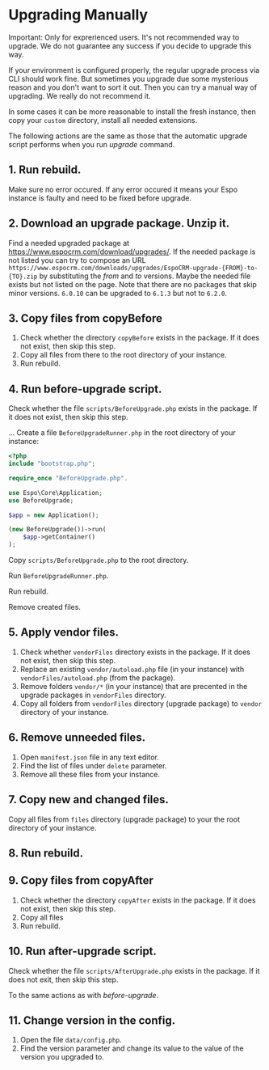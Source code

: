 
# Upgrading Manually

Important: Only for exprerienced users. It's not recommended way to upgrade. We do not guarantee any success if you decide to upgrade this way.

If your environment is configured properly, the regular upgrade process via CLI should work fine. But sometimes you upgrade due some mysterious reason and you don't want to sort it out. Then you can try a manual way of upgrading. We really do not recommend it.

In some cases it can be more reasonable to install the fresh instance, then copy your `custom` directory, install all needed extensions.

The following actions are the same as those that the automatic upgrade script performs when you run *upgrade* command.

## 1. Run rebuild.

Make sure no error occured. If any error occured it means your Espo instance is faulty and need to be fixed before upgrade.

## 2. Download an upgrade package. Unzip it.

Find a needed upgraded package at https://www.espocrm.com/download/upgrades/. If the needed package is not listed
you can try to compose an URL `https://www.espocrm.com/downloads/upgrades/EspoCRM-upgrade-{FROM}-to-{TO}.zip` by substituting the *from* and *to* versions.
Maybe the needed file exists but not listed on the page. Note that there are no packages that skip minor versions. `6.0.10` can be upgraded to `6.1.3` but not to `6.2.0`.

## 3. Copy files from copyBefore

1. Check whether the directory `copyBefore` exists in the package. If it does not exist, then skip this step.
2. Copy all files from there to the root directory of your instance.
3. Run rebuild.

## 4. Run before-upgrade script.

Check whether the file `scripts/BeforeUpgrade.php` exists in the package. If it does not exist, then skip this step.

...
Create a file `BeforeUpgradeRunner.php` in the root directory of your instance:

```php
<?php
include "bootstrap.php";

require_once "BeforeUpgrade.php".

use Espo\Core\Application;
use BeforeUpgrade;

$app = new Application();

(new BeforeUpgrade())->run(
    $app->getContainer()
);

```

Copy `scripts/BeforeUpgrade.php` to the root directory.

Run `BeforeUpgradeRunner.php`.

Run rebuild.

Remove created files.

## 5. Apply vendor files.

1. Check whether `vendorFiles` directory exists in the package. If it does not exist, then skip this step.
2. Replace an existing `vendor/autoload.php` file (in your instance) with `vendorFiles/autoload.php` (from the package).
3. Remove folders `vendor/*` (in your instance) that are precented in the upgrade packages in `vendorFiles` directory.
4. Copy all folders from `vendorFiles` directory (upgrade package) to `vendor` directory of your instance.

## 6. Remove unneeded files.

1. Open `manifest.json` file in any text editor.
2. Find the list of files under `delete` parameter.
3. Remove all these files from your instance.

## 7. Copy new and changed files.

Copy all files from `files` directory (upgrade package) to your the root directory of your instance.

## 8. Run rebuild.

## 9. Copy files from copyAfter

1. Check whether the directory `copyAfter` exists in the package. If it does not exist, then skip this step.
2. Copy all files
3. Run rebuild.

## 10. Run after-upgrade script.

Check whether the file `scripts/AfterUpgrade.php` exists in the package. If it does not exit, then skip this step.

To the same actions as with *before-upgrade*.

## 11. Change version in the config.

1. Open the file `data/config.php`.
2. Find the version parameter and change its value to the value of the version you upgraded to.
